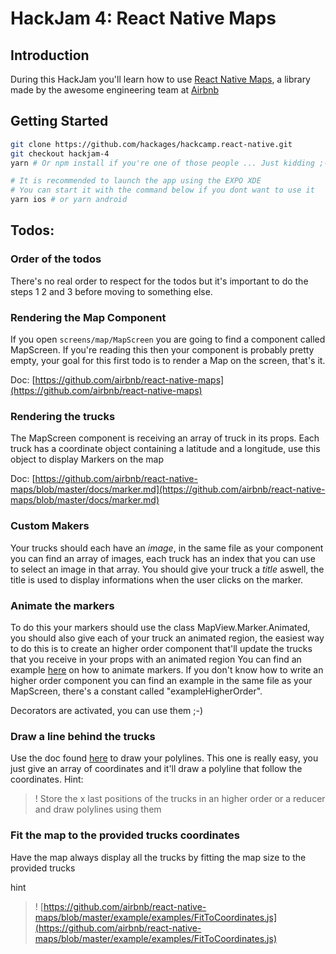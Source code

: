 # HackJam 4: React Native Maps
## Introduction
During this HackJam you'll learn how to use [React Native Maps](https://github.com/airbnb/react-native-maps), a library made by the awesome engineering team at [Airbnb](https://github.com/airbnb)

## Getting Started
```bash
git clone https://github.com/hackages/hackcamp.react-native.git
git checkout hackjam-4
yarn # Or npm install if you're one of those people ... Just kidding ;-)

# It is recommended to launch the app using the EXPO XDE
# You can start it with the command below if you dont want to use it
yarn ios # or yarn android
```

## Todos:
### Order of the todos
There's no real order to respect for the todos but it's important to do the steps 1 2 and 3 before moving to something else.
### Rendering the Map Component
If you open `screens/map/MapScreen` you are going to find a component called MapScreen.
If you're reading this then your component is probably pretty empty, your goal for this first todo is to render a Map on the screen, that's it.

Doc: [https://github.com/airbnb/react-native-maps](https://github.com/airbnb/react-native-maps)

### Rendering the trucks
The MapScreen component is receiving an array of truck in its props. 
Each truck has a coordinate object containing a latitude and a longitude, use this object to display Markers on the map

Doc: [https://github.com/airbnb/react-native-maps/blob/master/docs/marker.md](https://github.com/airbnb/react-native-maps/blob/master/docs/marker.md)
### Custom Makers
Your trucks should each have an *image*, in the same file as your component you can find an array of images, each truck has an index that you can use to select an image in that array.
You should give your truck a *title* aswell, the title is used to display informations when the user clicks on the marker.
 
### Animate the markers
To do this your markers should use the class MapView.Marker.Animated, you should also give each of your truck an animated region, the easiest way to do this is to create an higher order component that'll update the trucks that you receive in your props with an animated region
You can find an example [here](https://github.com/airbnb/react-native-maps/blob/master/example/examples/AnimatedMarkers.js) on how to animate markers.
If you don't know how to write an higher order component you can find an example in the same file as your MapScreen, there's a constant called "exampleHigherOrder".

Decorators are activated, you can use them ;-)

### Draw a line behind the trucks
Use the doc found [here](https://github.com/airbnb/react-native-maps/blob/master/docs/polyline.md) to draw your polylines.
This one is really easy, you just give an array of coordinates and it'll draw a polyline that follow the coordinates.
Hint:
>! Store the x last positions of the trucks in an higher order or a reducer and draw polylines using them 

### Fit the map to the provided trucks coordinates
Have the map always display all the trucks by fitting the map size to the provided trucks

hint
>! [https://github.com/airbnb/react-native-maps/blob/master/example/examples/FitToCoordinates.js](https://github.com/airbnb/react-native-maps/blob/master/example/examples/FitToCoordinates.js)
